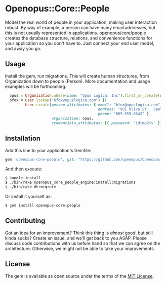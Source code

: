 # Openopus::Core::People
Model the real world of people in your application, making user interaction robust. By way of example, a person can have many email addresses, but this is not usually represented in applications.  openopus/core/people creates the database structure, relations, and convenience functions for your application so you don't have to.  Just connect your end user model, and away you go.

## Usage
Install the gem, run migrations.  This will create human structures, from Organization down to people (Person).  More documentation and usage examples will be forthcoming.

```ruby
  opus = Organization.where(name: "Opus Logica, Inc").first_or_create(nicknames_attributes: [{ nickname: "OPUS" }])
  bfox = User.lookup("bfox@opuslogica.com") ||
         User.create(person_attributes: { email: "bfox@opuslogica.com", name: "Brian Jhan Fox",
                                          address: "901 Olive St., Santa Barbara, CA, 93101",
                                          phone: "805.555.8642" },
                     organization: opus,
                     credentials_attributes: [{ password: "idtmp2tv" }])
```
## Installation
Add this line to your application's Gemfile:

```ruby
gem 'openopus-core-people', git: "https://github.com/openopus/openopus-core-people"
```

And then execute:
```bash
$ bundle install
$ ./bin/rake openopus_core_people_engine:install:migrations
$ ./bin/rake db:migrate
```

Or install it yourself as:
```bash
$ gem install openopus-core-people
```

## Contributing
Got an idea for an improvement?  Think this thing is *almost* good, but still kinda sucks?  Create an issue, and we'll get back to you ASAP.  Please discuss code contributions with us before hand so that we can agree on the architecture.  Otherwise, we might not be able to take your improvements.

## License
The gem is available as open source under the terms of the [MIT License](https://opensource.org/licenses/MIT).

